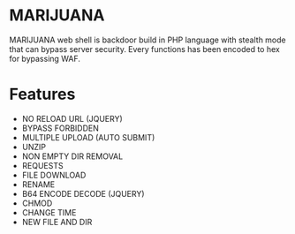 # MARIJUANA

MARIJUANA web shell is backdoor build in PHP language with stealth mode that can bypass server security. Every functions has been encoded to hex for bypassing WAF.

# Features
- NO RELOAD URL (JQUERY)
- BYPASS FORBIDDEN
- MULTIPLE UPLOAD (AUTO SUBMIT)
- UNZIP
- NON EMPTY DIR REMOVAL
- REQUESTS
- FILE DOWNLOAD
- RENAME
- B64 ENCODE DECODE (JQUERY)
- CHMOD
- CHANGE TIME
- NEW FILE AND DIR
